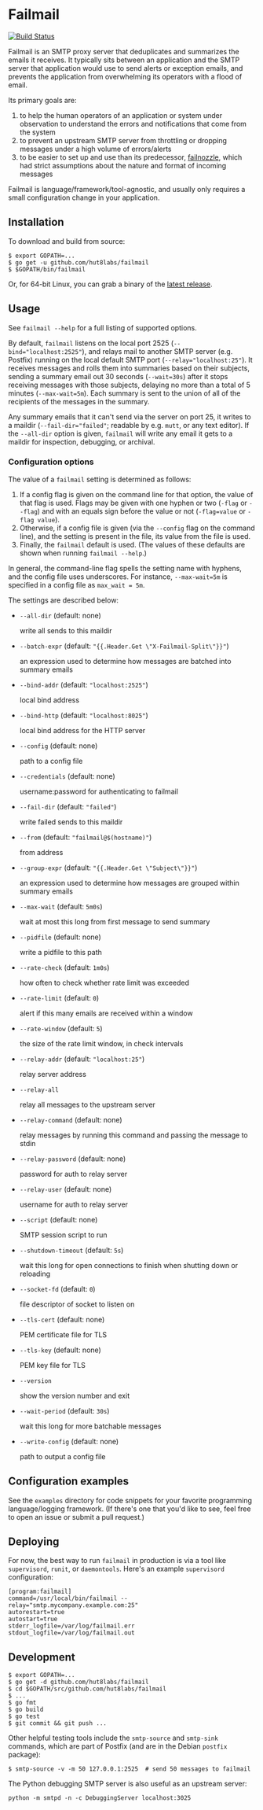 # Failmail

[![Build Status](https://travis-ci.org/hut8labs/failmail.svg?branch=master)](https://travis-ci.org/hut8labs/failmail)

Failmail is an SMTP proxy server that deduplicates and summarizes the emails it
receives. It typically sits between an application and the SMTP server that
application would use to send alerts or exception emails, and prevents the
application from overwhelming its operators with a flood of email.

Its primary goals are:

1. to help the human operators of an application or system under observation to
   understand the errors and notifications that come from the system
2. to prevent an upstream SMTP server from throttling or dropping messages
   under a high volume of errors/alerts
3. to be easier to set up and use than its predecessor,
   [failnozzle](http://github.com/wingu/failnozzle), which had strict
   assumptions about the nature and format of incoming messages

Failmail is language/framework/tool-agnostic, and usually only requires a small
configuration change in your application.


## Installation

To download and build from source:

    $ export GOPATH=...
    $ go get -u github.com/hut8labs/failmail
    $ $GOPATH/bin/failmail

Or, for 64-bit Linux, you can grab a binary of the [latest
release](https://github.com/hut8labs/failmail/releases/latest).


## Usage

See `failmail --help` for a full listing of supported options.

By default, `failmail` listens on the local port 2525
(`--bind="localhost:2525"`), and relays mail to another SMTP server (e.g.
Postfix) running on the local default SMTP port (`--relay="localhost:25"`). It
receives messages and rolls them into summaries based on their subjects,
sending a summary email out 30 seconds (`--wait=30s`) after it stops receiving
messages with those subjects, delaying no more than a total of 5 minutes
(`--max-wait=5m`). Each summary is sent to the union of all of the recipients
of the messages in the summary.

Any summary emails that it can't send via the server on port 25, it writes to a
maildir (`--fail-dir="failed"`; readable by e.g. `mutt`, or any text editor).
If the `--all-dir` option is given, `failmail` will write any email it gets to
a maildir for inspection, debugging, or archival.

### Configuration options

The value of a `failmail` setting is determined as follows:

1. If a config flag is given on the command line for that option, the value of
   that flag is used. Flags may be given with one hyphen or two (`-flag` or
   `--flag`) and with an equals sign before the value or not (`-flag=value` or
   `-flag value`).
2. Otherwise, if a config file is given (via the `--config` flag on the command
   line), and the setting is present in the file, its value from the file is
   used.
3. Finally, the `failmail` default is used. (The values of these defaults are
   shown when running `failmail --help`.)

In general, the command-line flag spells the setting name with hyphens, and the
config file uses underscores. For instance, `--max-wait=5m` is specified in a
config file as `max_wait = 5m`.

The settings are described below:

* `--all-dir` (default: none)

    write all sends to this maildir

* `--batch-expr` (default: `"{{.Header.Get \"X-Failmail-Split\"}}"`)

    an expression used to determine how messages are batched into summary emails

* `--bind-addr` (default: `"localhost:2525"`)

    local bind address

* `--bind-http` (default: `"localhost:8025"`)

    local bind address for the HTTP server

* `--config` (default: none)

    path to a config file

* `--credentials` (default: none)

    username:password for authenticating to failmail

* `--fail-dir` (default: `"failed"`)

    write failed sends to this maildir

* `--from` (default: `"failmail@$(hostname)"`)

    from address

* `--group-expr` (default: `"{{.Header.Get \"Subject\"}}"`)

    an expression used to determine how messages are grouped within summary emails

* `--max-wait` (default: `5m0s`)

    wait at most this long from first message to send summary

* `--pidfile` (default: none)

    write a pidfile to this path

* `--rate-check` (default: `1m0s`)

    how often to check whether rate limit was exceeded

* `--rate-limit` (default: `0`)

    alert if this many emails are received within a window

* `--rate-window` (default: `5`)

    the size of the rate limit window, in check intervals

* `--relay-addr` (default: `"localhost:25"`)

    relay server address

* `--relay-all`

    relay all messages to the upstream server

* `--relay-command` (default: none)

    relay messages by running this command and passing the message to stdin

* `--relay-password` (default: none)

    password for auth to relay server

* `--relay-user` (default: none)

    username for auth to relay server

* `--script` (default: none)

    SMTP session script to run

* `--shutdown-timeout` (default: `5s`)

    wait this long for open connections to finish when shutting down or reloading

* `--socket-fd` (default: `0`)

    file descriptor of socket to listen on

* `--tls-cert` (default: none)

    PEM certificate file for TLS

* `--tls-key` (default: none)

    PEM key file for TLS

* `--version`

    show the version number and exit

* `--wait-period` (default: `30s`)

    wait this long for more batchable messages

* `--write-config` (default: none)

    path to output a config file


## Configuration examples

See the `examples` directory for code snippets for your favorite programming
language/logging framework. (If there's one that you'd like to see, feel free
to open an issue or submit a pull request.)


## Deploying

For now, the best way to run `failmail` in production is via a tool like
`supervisord`, `runit`, or `daemontools`. Here's an example `supervisord`
configuration:

    [program:failmail]
    command=/usr/local/bin/failmail --relay="smtp.mycompany.example.com:25"
    autorestart=true
    autostart=true
    stderr_logfile=/var/log/failmail.err
    stdout_logfile=/var/log/failmail.out


## Development

    $ export GOPATH=...
    $ go get -d github.com/hut8labs/failmail
    $ cd $GOPATH/src/github.com/hut8labs/failmail
    $ ...
    $ go fmt
    $ go build
    $ go test
    $ git commit && git push ...


Other helpful testing tools include the `smtp-source` and `smtp-sink` commands,
which are part of Postfix (and are in the Debian `postfix` package):

    $ smtp-source -v -m 50 127.0.0.1:2525  # send 50 messages to failmail

The Python debugging SMTP server is also useful as an upstream server:

    python -m smtpd -n -c DebuggingServer localhost:3025
